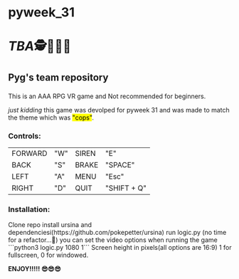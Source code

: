 # pyweek_31
<!DOCTYPE html PUBLIC "-//W3C//DTD XHTML 1.0 Transitional//EN" "http://www.w3.org/TR/xhtml1/DTD/xhtml1-transitional.dtd">
<html xmlns="http://www.w3.org/1999/xhtml">
</head>
<body>
<h1><strong><em class="detail">T</em><em class="name">B</em><em class = "something">A</em>🕵👮🕵️‍♀️</h1></strong>

<h2><p>Pyg's team repository</h2>

This is an AAA RPG VR game and Not recommended for beginners.

<em class = "something ">just kidding </em>this game was devolped for pyweek 31 and was made to match the theme which was <mark> "cops"</mark>.</br>

<h3>Controls: </h3>
<table style="width:100%">
    
  <tr>
  <em>
    <td>FORWARD</td>
    <td>"W"</td>
    <td>SIREN</td>
    <td>"E"</td>
    </em>  
  </tr>
  <tr>
    <td>BACK</td>
    <td>"S"</td>
    <td>BRAKE</td>
    <td>"SPACE"</td>
  </tr>
  <tr>
    <td>LEFT</td>
    <td>"A"</td>
    <td>MENU</td>
    <td>"Esc"</td>
  </tr>
  <tr>
    <td>RIGHT</td>
    <td>"D"</td>
    <td>QUIT</td>
    <td>"SHIFT + Q"</td>
  </tr>
</table>

<p>
<p>
<p>
</p>

<h3>Installation:</h3>
Clone repo
install ursina and dependenciesi(https://github.com/pokepetter/ursina)
run logic.py (no time for a refactor...😬)
you can set the video options when running the game
```python3 logic.py 1080 1```
Screen height in pixels(all options are 16:9)
1 for fullscreen, 0 for windowed.


<strong>ENJOY!!!!! 😎😎😎</strong></p>
</body>
</html>

